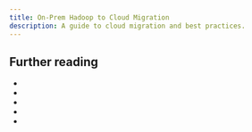 ```yaml
---
title: On-Prem Hadoop to Cloud Migration
description: A guide to cloud migration and best practices.
---
```





## Further reading

- []()
- []()
- []()
- []()
- []()